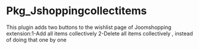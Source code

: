 # Pkg_Jshoppingcollectitems
This plugin adds two buttons to the wishlist page of Joomshopping extension:1-Add all items collectively 2-Delete all items collectively , instead of doing that one by one
